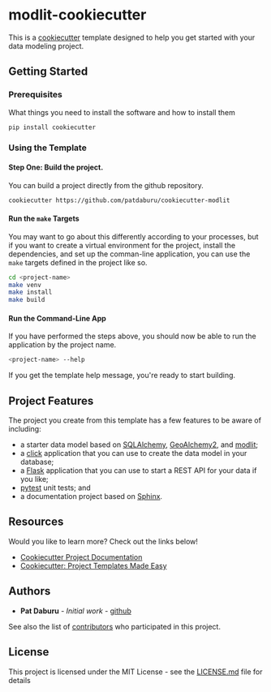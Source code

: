 # modlit-cookiecutter

This is a [cookiecutter](https://cookiecutter.readthedocs.io/en/latest/) template designed to help you get started with your data modeling project.

## Getting Started

### Prerequisites

What things you need to install the software and how to install them

```bash
pip install cookiecutter
```

### Using the Template

#### Step One: Build the project.
You can build a project directly from the github repository.

```bash
cookiecutter https://github.com/patdaburu/cookiecutter-modlit
```

#### Run the `make` Targets

You may want to go about this differently according to your processes, but if you want to create a virtual environment for the project, install the dependencies, and set up the comman-line application, you can use the `make` targets defined in the project like so.

```bash
cd <project-name>
make venv
make install
make build
```

#### Run the Command-Line App

If you have performed the steps above, you should now be able to run the application by the project name.

```bash
<project-name> --help
```

If you get the template help message, you're ready to start building.

## Project Features

The project you create from this template has a few features to be aware of including:

* a starter data model based on [SQLAlchemy](https://www.sqlalchemy.org/), [GeoAlchemy2](http://geoalchemy-2.readthedocs.io/en/latest/), and [modlit](http://modlit.readthedocs.io/en/latest/);
* a [click](http://click.pocoo.org/5/) application that you can use to create the data model in your database;
* a [Flask](http://flask.pocoo.org/) application that you can use to start a REST API for your data if you like;
* [pytest](https://docs.pytest.org/en/latest/) unit tests; and
* a documentation project based on [Sphinx](http://www.sphinx-doc.org/en/master/usage/quickstart.html).

## Resources

Would you like to learn more?  Check out the links below!

* [Cookiecutter Project Documentation](https://cookiecutter.readthedocs.io/en/latest/)
* [Cookiecutter: Project Templates Made Easy](https://www.pydanny.com/cookie-project-templates-made-easy.html)


## Authors

* **Pat Daburu** - *Initial work* - [github](https://github.com/patdaburu)

See also the list of [contributors](https://github.com/cookiecutter-modlit/contributors) who participated in this project.

## License

This project is licensed under the MIT License - see the [LICENSE.md](LICENSE.md) file for details


